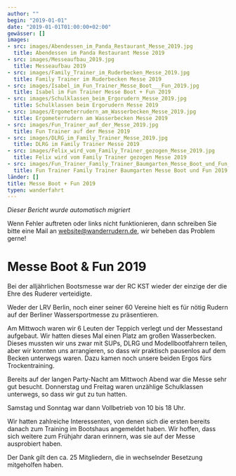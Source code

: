 ```yaml
---
author: ""
begin: "2019-01-01"
date: "2019-01-01T01:00:00+02:00"
gewässer: []
images:
- src: images/Abendessen_im_Panda_Restaurant_Messe_2019.jpg
  title: Abendessen im Panda Restaurant Messe 2019
- src: images/Messeaufbau_2019.jpg
  title: Messeaufbau 2019
- src: images/Family_Trainer_im_Ruderbecken_Messe_2019.jpg
  title: Family Trainer im Ruderbecken Messe 2019
- src: images/Isabel_im_Fun_Trainer_Messe_Boot___Fun_2019.jpg
  title: Isabel im Fun Trainer Messe Boot + Fun 2019
- src: images/Schulklassen_beim_Ergorudern_Messe_2019.jpg
  title: Schulklassen beim Ergorudern Messe 2019
- src: images/Ergometerrudern_am_Wasserbecken_Messe_2019.jpg
  title: Ergometerrudern am Wasserbecken Messe 2019
- src: images/Fun_Trainer_auf_der_Messe_2019.jpg
  title: Fun Trainer auf der Messe 2019
- src: images/DLRG_im_Family_Trainer_Messe_2019.jpg
  title: DLRG im Family Trainer Messe 2019
- src: images/Felix_wird_vom_Family_Trainer_gezogen_Messe_2019.jpg
  title: Felix wird vom Family Trainer gezogen Messe 2019
- src: images/Fun_Trainer_Family_Trainer_Baumgarten_Messe_Boot_und_Fun_2019.jpg
  title: Fun Trainer Family Trainer Baumgarten Messe Boot und Fun 2019
länder: []
title: Messe Boot + Fun 2019
typen: wanderfahrt
---
```



*Dieser Bericht wurde automatisch migriert*

Wenn Fehler auftreten oder links nicht funktionieren, dann schreiben Sie bitte eine Mail an website@wanderrudern.de, wir beheben das Problem gerne!



# Messe Boot & Fun 2019


Bei der alljährlichen Bootsmesse war der RC KST wieder der einzige der die Ehre des Ruderer verteidigte.

Weder der LRV Berlin, noch einer seiner 60 Vereine hielt es für nötig Rudern auf der Berliner Wassersportmesse zu präsentieren.

Am Mittwoch waren wir 6 Leuten der Teppich verlegt und der Messestand aufgebaut. Wir hatten dieses Mal einen Platz am großen Wasserbecken. Dieses mussten wir uns zwar mit SUPs, DLRG und Modellbootfahrern teilen, aber wir konnten uns arrangieren, so dass wir praktisch pausenlos auf dem Becken unterwegs waren. Dazu kamen noch unsere beiden Ergos fürs Trockentraining.

Bereits auf der langen Party-Nacht am Mittwoch Abend war die Messe sehr gut besucht. Donnerstag und Freitag waren unzählige Schulklassen unterwegs, so dass wir gut zu tun hatten.

Samstag und Sonntag war dann Vollbetrieb von 10 bis 18 Uhr.

Wir hatten zahlreiche Interessenten, von denen sich die ersten bereits danach zum Training im Bootshaus angemeldet haben. Wir hoffen, dass sich weitere zum Frühjahr daran erinnern, was sie auf der Messe ausprobiert haben.

Der Dank gilt den ca. 25 Mitgliedern, die in wechselnder Besetzung mitgeholfen haben.
